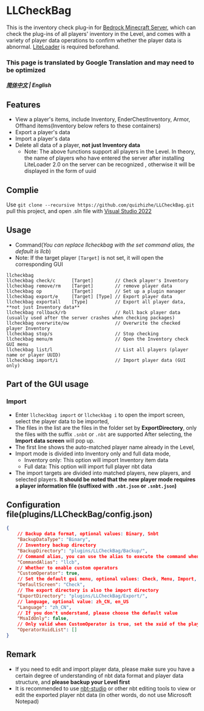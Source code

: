 # LLCheckBag
This is the inventory check plug-in for [Bedrock Minecraft Server](https://www.minecraft.net/en-us/download/server/bedrock), 
which can check the plug-ins of all players' inventory in the Level, and comes with a variety of player data operations to confirm whether the player data is abnormal. 
[LiteLoader](https://github.com/LiteLDev/LiteLoaderBDS) is required beforehand.

### This page is translated by Google Translation and may need to be optimized 

##### [简体中文](README.md) | English

## Features
* View a player's items, include Inventory, EnderChestInventory, Armor, Offhand items(Inventory below refers to these containers)
* Export a player's data
* Import a player's data
* Delete all data of a player, **not just Inventory data**
    * Note: The above functions support all players in the Level. In theory, the name of players who have entered the server after installing LiteLoader 2.0 on the server can be recognized , otherwise it will be displayed in the form of uuid


## Complie
Use
``
git clone --recursive https://github.com/quizhizhe/LLCheckBag.git
``
pull this project, and open .sln file with [Visual Studio 2022](https://visualstudio.microsoft.com/vs/)

## Usage
* Command(*You can replace llcheckbag with the set command alias, the default is llcb*)
* Note: If the target player `[Target]` is not set, it will open the corresponding GUI
```
llcheckbag
llcheckbag check/c      [Target]        // Check player's Inventory
llcheckbag remove/rm    [Target]        // remove player data
llcheckbag op           [Target]        // Set up a plugin manager
llcheckbag export/e     [Target] [Type] // Export player data
llcheckbag exportall    [Type]          // Export all player data, **not just Inventory data**
llcheckbag rollback/rb                  // Roll back player data (usually used after the server crashes when checking packages)
llcheckbag overwrite/ow                 // Overwrite the checked player Inventory
llcheckbag stop/s                       // Stop checking
llcheckbag menu/m                       // Open the Inventory check GUI menu
llcheckbag list/l                       // List all players (player name or player UUID)
llcheckbag import/i                     // Import player data (GUI only)
```

## Part of the GUI usage
### Import
* Enter `llcheckbag import` or `llcheckbag i` to open the import screen, select the player data to be imported,
* The files in the list are the files in the folder set by **ExportDirectory**, only the files with the suffix `.snbt` or `.nbt` are supported
After selecting, the **Import data screen** will pop up.
* The first line shows the auto-matched player name already in the Level,
* Import mode is divided into Inventory only and full data mode,
     * Inventory only: This option will import Inventory item data
     * Full data: This option will import full player nbt data
* The import targets are divided into matched players, new players, and selected players. **It should be noted that the new player mode requires a player information file (suffixed with `.nbt.json` or `.snbt.json`)**

## Configuration file(plugins/LLCheckBag/config.json)
```json
{
    // Backup data format, optional values: Binary, Snbt
    "BackupDataType": "Binary",
    // Inventory backup directory
    "BackupDirectory": "plugins/LLCheckBag/Backup/",
    // Command alias, you can use the alias to execute the command when entering the command, similar to the /teleport alias /tp
    "CommandAlias": "llcb",
    // Whether to enable custom operators
    "CustomOperator": true,
    // Set the default gui menu, optional values: Check, Menu, Import, Export, Delete, ExportAll
    "DefaultScreen": "Check",
    // The export directory is also the import directory
    "ExportDirectory": "plugins/LLCheckBag/Export/",
    // language, optional value: zh_CN, en_US
    "Language": "zh_CN",
    // If you don't understand, please choose the default value
    "MsaIdOnly": false,
    // Only valid when CustomOperator is true, set the xuid of the player who has permission to use the command (string format)
    "OperatorXuidList": []
}
```

## Remark
* If you need to edit and import player data, please make sure you have a certain degree of understanding of nbt data format and player data structure, and **please backup your Level first**
* It is recommended to use [nbt-studio](https://github.com/tryashtar/nbt-studio) or other nbt editing tools to view or edit the exported player nbt data (in other words, do not use Microsoft Notepad)
